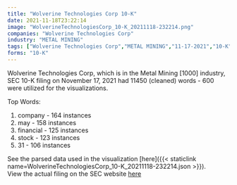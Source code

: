 ```yaml
---
title: "Wolverine Technologies Corp 10-K"
date: 2021-11-18T23:22:14
image: "WolverineTechnologiesCorp_10-K_20211118-232214.png"
companies: "Wolverine Technologies Corp"
industry: "METAL MINING"
tags: ["Wolverine Technologies Corp","METAL MINING","11-17-2021","10-K"]
forms: "10-K"
---
```

Wolverine Technologies Corp, which is in the Metal Mining [1000] industry, SEC 10-K filing on November 17, 2021 had 11450 (cleaned) words - 600 were utilized for the visualizations.

Top Words:
1. company - 164 instances
2. may - 158 instances
3. financial - 125 instances
4. stock - 123 instances
5. 31 - 106 instances


See the parsed data used in the visualization [here]({{< staticlink name=WolverineTechnologiesCorp_10-K_20211118-232214.json >}}).  
View the actual filing on the SEC website [here](https://www.sec.gov/Archives/edgar/data/1424404/0001062993-21-011036.txt)